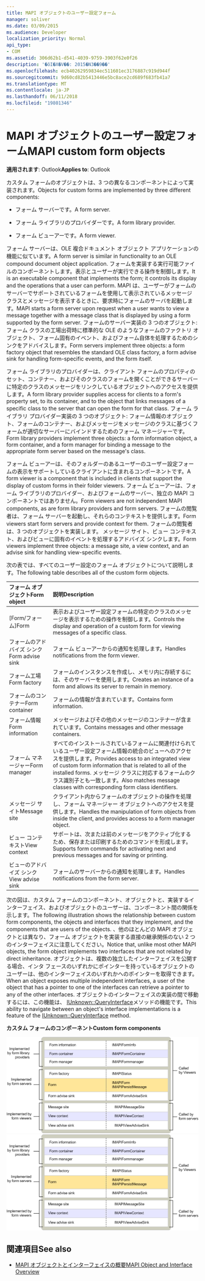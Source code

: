 ```yaml
---
title: MAPI オブジェクトのユーザー設定フォーム
manager: soliver
ms.date: 03/09/2015
ms.audience: Developer
localization_priority: Normal
api_type:
- COM
ms.assetid: 306d62b1-d541-4039-9759-3903f62e0f26
description: '�ŏI�X�V��: 2015�N3��9��'
ms.openlocfilehash: ecb40262959834ec511601ec3176887c919d944f
ms.sourcegitcommit: 9d60cd82b5413446e5bc8ace2cd689f683fb41a7
ms.translationtype: MT
ms.contentlocale: ja-JP
ms.lasthandoff: 06/11/2018
ms.locfileid: "19801346"
---
```

# <a name="mapi-custom-form-objects"></a><span data-ttu-id="aa3c3-103">MAPI オブジェクトのユーザー設定フォーム</span><span class="sxs-lookup"><span data-stu-id="aa3c3-103">MAPI custom form objects</span></span>
  
<span data-ttu-id="aa3c3-104">**適用されます**: Outlook</span><span class="sxs-lookup"><span data-stu-id="aa3c3-104">**Applies to**: Outlook</span></span> 
  
<span data-ttu-id="aa3c3-105">カスタム フォームのオブジェクトは、3 つの異なるコンポーネントによって実装されます。</span><span class="sxs-lookup"><span data-stu-id="aa3c3-105">Objects for custom forms are implemented by three different components:</span></span>
  
- <span data-ttu-id="aa3c3-106">フォーム サーバーです。</span><span class="sxs-lookup"><span data-stu-id="aa3c3-106">A form server.</span></span>
    
- <span data-ttu-id="aa3c3-107">フォーム ライブラリのプロバイダーです。</span><span class="sxs-lookup"><span data-stu-id="aa3c3-107">A form library provider.</span></span>
    
- <span data-ttu-id="aa3c3-108">フォーム ビューアーです。</span><span class="sxs-lookup"><span data-stu-id="aa3c3-108">A form viewer.</span></span>
    
<span data-ttu-id="aa3c3-109">フォーム サーバーは、OLE 複合ドキュメント オブジェクト アプリケーションの機能に似ています。</span><span class="sxs-lookup"><span data-stu-id="aa3c3-109">A form server is similar in functionality to an OLE compound document object application.</span></span> <span data-ttu-id="aa3c3-110">フォームを実装する実行可能ファイルのコンポーネントします。表示とユーザーが実行できる操作を制御します。</span><span class="sxs-lookup"><span data-stu-id="aa3c3-110">It is an executable component that implements the form; it controls its display and the operations that a user can perform.</span></span> <span data-ttu-id="aa3c3-111">MAPI は、ユーザーがフォームのサーバーでサポートされているフォームを使用して表示されているメッセージ クラスとメッセージを表示するときに、要求時にフォームのサーバを起動します。</span><span class="sxs-lookup"><span data-stu-id="aa3c3-111">MAPI starts a form server upon request when a user wants to view a message together with a message class that is displayed by using a form supported by the form server.</span></span> <span data-ttu-id="aa3c3-112">フォームのサーバー実装の 3 つのオブジェクト: フォーム クラスの工場出荷時に標準的な OLE のようなフォームのファクトリ オブジェクト、フォーム固有のイベント、およびフォーム自体を処理するためのシンクをアドバイスします。</span><span class="sxs-lookup"><span data-stu-id="aa3c3-112">Form servers implement three objects: a form factory object that resembles the standard OLE class factory, a form advise sink for handling form-specific events, and the form itself.</span></span> 
  
<span data-ttu-id="aa3c3-113">フォーム ライブラリのプロバイダーは、クライアント フォームのプロパティのセット、コンテナー、およびそのクラスのフォームを開くことができるサーバーに特定のクラスのメッセージをリンクしているオブジェクトへのアクセスを提供します。</span><span class="sxs-lookup"><span data-stu-id="aa3c3-113">A form library provider supplies access for clients to a form's property set, to its container, and to the object that links messages of a specific class to the server that can open the form for that class.</span></span> <span data-ttu-id="aa3c3-114">フォーム ライブラリ プロバイダー実装の 3 つのオブジェクト: フォーム情報のオブジェクト、フォームのコンテナー、およびメッセージをメッセージのクラスに基づくフォームが適切なサーバーにバインドするためのフォーム マネージャーです。</span><span class="sxs-lookup"><span data-stu-id="aa3c3-114">Form library providers implement three objects: a form information object, a form container, and a form manager for binding a message to the appropriate form server based on the message's class.</span></span>
  
<span data-ttu-id="aa3c3-115">フォーム ビューアーは、そのフォルダーのあるユーザーのユーザー設定フォームの表示をサポートしているクライアントに含まれるコンポーネントです。</span><span class="sxs-lookup"><span data-stu-id="aa3c3-115">A form viewer is a component that is included in clients that support the display of custom forms in their folder viewers.</span></span> <span data-ttu-id="aa3c3-116">フォーム ビューアーは、フォーム ライブラリのプロバイダー、およびフォームのサーバー、独立の MAPI コンポーネントではありません。</span><span class="sxs-lookup"><span data-stu-id="aa3c3-116">Form viewers are not independent MAPI components, as are form library providers and form servers.</span></span> <span data-ttu-id="aa3c3-117">フォームの閲覧者は、フォーム サーバーを起動し、それらのコンテキストを提供します。</span><span class="sxs-lookup"><span data-stu-id="aa3c3-117">Form viewers start form servers and provide context for them.</span></span> <span data-ttu-id="aa3c3-118">フォームの閲覧者は、3 つのオブジェクトを実装します。 メッセージ サイト、ビュー コンテキスト、およびビューに固有のイベントを処理するアドバイズ シンクします。</span><span class="sxs-lookup"><span data-stu-id="aa3c3-118">Form viewers implement three objects: a message site, a view context, and an advise sink for handling view-specific events.</span></span>
  
<span data-ttu-id="aa3c3-119">次の表では、すべてのユーザー設定のフォーム オブジェクトについて説明します。</span><span class="sxs-lookup"><span data-stu-id="aa3c3-119">The following table describes all of the custom form objects.</span></span> 
  
|<span data-ttu-id="aa3c3-120">**フォーム オブジェクト**</span><span class="sxs-lookup"><span data-stu-id="aa3c3-120">**Form object**</span></span>|<span data-ttu-id="aa3c3-121">**説明**</span><span class="sxs-lookup"><span data-stu-id="aa3c3-121">**Description**</span></span>|
|:-----|:-----|
|<span data-ttu-id="aa3c3-122">[Form/フォーム]</span><span class="sxs-lookup"><span data-stu-id="aa3c3-122">Form</span></span>  <br/> |<span data-ttu-id="aa3c3-123">表示およびユーザー設定フォームの特定のクラスのメッセージを表示するための操作を制御します。</span><span class="sxs-lookup"><span data-stu-id="aa3c3-123">Controls the display and operation of a custom form for viewing messages of a specific class.</span></span>  <br/> |
|<span data-ttu-id="aa3c3-124">フォームのアドバイズ シンク</span><span class="sxs-lookup"><span data-stu-id="aa3c3-124">Form advise sink</span></span>  <br/> |<span data-ttu-id="aa3c3-125">フォーム ビューアーからの通知を処理します。</span><span class="sxs-lookup"><span data-stu-id="aa3c3-125">Handles notifications from the form viewer.</span></span>  <br/> |
|<span data-ttu-id="aa3c3-126">フォーム工場</span><span class="sxs-lookup"><span data-stu-id="aa3c3-126">Form factory</span></span>  <br/> |<span data-ttu-id="aa3c3-127">フォームのインスタンスを作成し、メモリ内に存続するには、そのサーバーを使用します。</span><span class="sxs-lookup"><span data-stu-id="aa3c3-127">Creates an instance of a form and allows its server to remain in memory.</span></span>  <br/> |
|<span data-ttu-id="aa3c3-128">フォームのコンテナー</span><span class="sxs-lookup"><span data-stu-id="aa3c3-128">Form container</span></span>  <br/> |<span data-ttu-id="aa3c3-129">フォームの情報が含まれています。</span><span class="sxs-lookup"><span data-stu-id="aa3c3-129">Contains form information.</span></span>  <br/> |
|<span data-ttu-id="aa3c3-130">フォーム情報</span><span class="sxs-lookup"><span data-stu-id="aa3c3-130">Form information</span></span>  <br/> |<span data-ttu-id="aa3c3-131">メッセージおよびその他のメッセージのコンテナーが含まれています。</span><span class="sxs-lookup"><span data-stu-id="aa3c3-131">Contains messages and other message containers.</span></span>  <br/> |
|<span data-ttu-id="aa3c3-132">フォーム マネージャー</span><span class="sxs-lookup"><span data-stu-id="aa3c3-132">Form manager</span></span>  <br/> |<span data-ttu-id="aa3c3-133">すべてのインストールされているフォームに関連付けられているユーザー設定フォーム情報の統合のビューへのアクセスを提供します。</span><span class="sxs-lookup"><span data-stu-id="aa3c3-133">Provides access to an integrated view of custom form information that is related to all of the installed forms.</span></span> <span data-ttu-id="aa3c3-134">メッセージ クラスに対応するフォームのクラス識別子とも一致します。</span><span class="sxs-lookup"><span data-stu-id="aa3c3-134">Also matches message classes with corresponding form class identifiers.</span></span>  <br/> |
|<span data-ttu-id="aa3c3-135">メッセージ サイト</span><span class="sxs-lookup"><span data-stu-id="aa3c3-135">Message site</span></span>  <br/> |<span data-ttu-id="aa3c3-136">クライアント内からフォームのオブジェクトの操作を処理し、フォーム マネージャー オブジェクトへのアクセスを提供します。</span><span class="sxs-lookup"><span data-stu-id="aa3c3-136">Handles the manipulation of form objects from inside the client, and provides access to a form manager object.</span></span>  <br/> |
|<span data-ttu-id="aa3c3-137">ビュー コンテキスト</span><span class="sxs-lookup"><span data-stu-id="aa3c3-137">View context</span></span>  <br/> |<span data-ttu-id="aa3c3-138">サポートは、次または前のメッセージをアクティブ化するため、保存または印刷するためのコマンドを形成します。</span><span class="sxs-lookup"><span data-stu-id="aa3c3-138">Supports form commands for activating next and previous messages and for saving or printing.</span></span>  <br/> |
|<span data-ttu-id="aa3c3-139">ビューのアドバイズ シンク</span><span class="sxs-lookup"><span data-stu-id="aa3c3-139">View advise sink</span></span>  <br/> |<span data-ttu-id="aa3c3-140">フォームのサーバーからの通知を処理します。</span><span class="sxs-lookup"><span data-stu-id="aa3c3-140">Handles notifications from the form server.</span></span>  <br/> |
   
<span data-ttu-id="aa3c3-141">次の図は、カスタム フォームのコンポーネント、オブジェクトと、実装するインターフェイス、およびオブジェクトのユーザーは、コンポーネント間の関係を示します。</span><span class="sxs-lookup"><span data-stu-id="aa3c3-141">The following illustration shows the relationship between custom form components, the objects and interfaces that they implement, and the components that are users of the objects.</span></span> <span data-ttu-id="aa3c3-142">、他のほとんどの MAPI オブジェクトとは異なり、フォーム オブジェクトを実装する直接の継承関係のない 2 つのインターフェイスに注意してください。</span><span class="sxs-lookup"><span data-stu-id="aa3c3-142">Notice that, unlike most other MAPI objects, the form object implements two interfaces that are not related by direct inheritance.</span></span> <span data-ttu-id="aa3c3-143">オブジェクトは、複数の独立したインターフェイスを公開する場合、インタ フェースのいずれかにポインターを持っているオブジェクトのユーザーは、他のインターフェイスのいずれかへのポインターを取得できます。</span><span class="sxs-lookup"><span data-stu-id="aa3c3-143">When an object exposes multiple independent interfaces, a user of the object that has a pointer to one of the interfaces can retrieve a pointer to any of the other interfaces.</span></span> <span data-ttu-id="aa3c3-144">オブジェクトのインターフェイスの実装の間で移動するには、この機能は、 [IUnknown::QueryInterface](http://msdn.microsoft.com/library/54d5ff80-18db-43f2-b636-f93ac053146d%28Office.15%29.aspx)メソッドの機能です。</span><span class="sxs-lookup"><span data-stu-id="aa3c3-144">This ability to navigate between an object's interface implementations is a feature of the [IUnknown::QueryInterface](http://msdn.microsoft.com/library/54d5ff80-18db-43f2-b636-f93ac053146d%28Office.15%29.aspx) method.</span></span> 
  
<span data-ttu-id="aa3c3-145">**カスタム フォームのコンポーネント**</span><span class="sxs-lookup"><span data-stu-id="aa3c3-145">**Custom form components**</span></span>
  
<span data-ttu-id="aa3c3-146">![ユーザー設定フォームのコンポーネント](media/amapi_67.gif "ユーザー設定フォームのコンポーネント")</span><span class="sxs-lookup"><span data-stu-id="aa3c3-146">![Custom form components](media/amapi_67.gif "Custom form components")</span></span>
  
## <a name="see-also"></a><span data-ttu-id="aa3c3-147">関連項目</span><span class="sxs-lookup"><span data-stu-id="aa3c3-147">See also</span></span>

- [<span data-ttu-id="aa3c3-148">MAPI オブジェクトとインターフェイスの概要</span><span class="sxs-lookup"><span data-stu-id="aa3c3-148">MAPI Object and Interface Overview</span></span>](mapi-object-and-interface-overview.md)


